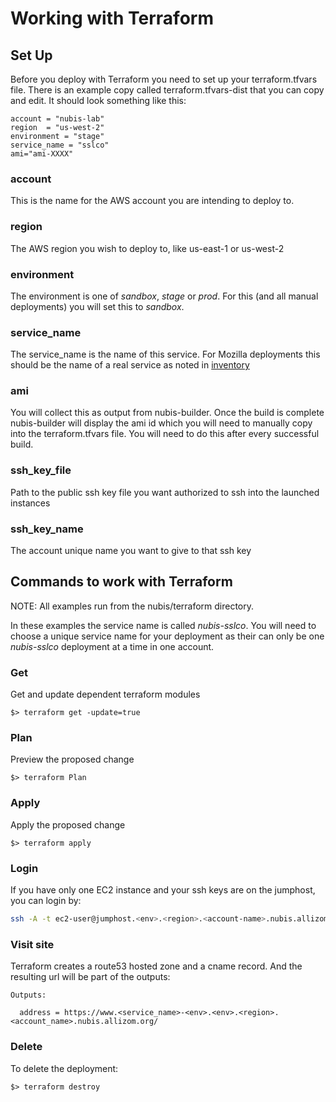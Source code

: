 ﻿# Working with Terraform

## Set Up
Before you deploy with Terraform you need to set up your terraform.tfvars file. There is an example copy called terraform.tfvars-dist that you can copy and edit. It should look something like this:

```
account = "nubis-lab"
region  = "us-west-2"
environment = "stage"
service_name = "sslco"
ami="ami-XXXX"
```

### account
This is the name for the AWS account you are intending to deploy to.

### region

The AWS region you wish to deploy to, like us-east-1 or us-west-2

### environment
The environment is one of *sandbox*, *stage* or *prod*. For this (and all manual deployments) you will set this to *sandbox*.

### service_name
The service_name is the name of this service. For Mozilla deployments this should be the name of a real service as noted in [inventory](https://inventory.mozilla.org/en-US/core/service/)

### ami
You will collect this as output from nubis-builder. Once the build is complete nubis-builder will display the ami id which you will need to manually copy into the terraform.tfvars file. You will need to do this after every successful build.

### ssh_key_file

Path to the public ssh key file you want authorized to ssh into the launched instances

### ssh_key_name

The account unique name you want to give to that ssh key

## Commands to work with Terraform
NOTE: All examples run from the nubis/terraform directory.

In these examples the service name is called *nubis-sslco*. You will need to choose a unique service name for your deployment as their can only be one *nubis-sslco* deployment at a time in one account.

### Get
Get and update dependent terraform modules

```
$> terraform get -update=true
```

### Plan
Preview the proposed change

```
$> terraform Plan
```

### Apply
Apply the proposed change
```
$> terraform apply
```

### Login
If you have only one EC2 instance and your ssh keys are on the jumphost, you can login by:
```bash
ssh -A -t ec2-user@jumphost.<env>.<region>.<account-name>.nubis.allizom.org "ssh -A -t ubuntu@<service_name>.service.consul
```

### Visit site
Terraform creates a route53 hosted zone and a cname record. And the resulting url will be part of the outputs:

```
Outputs:

  address = https://www.<service_name>-<env>.<env>.<region>.<account_name>.nubis.allizom.org/
```

### Delete
To delete the deployment:
```
$> terraform destroy
```
